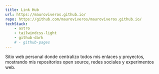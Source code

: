 ```yaml
---
title: Link Hub
url: https://mauroviveros.github.io/
repo: https://github.com/mauroviveros/mauroviveros.github.io/
techStack:
    - astro
    - tailwindcss-light
    - github-dark
    # - github-pages
---
```


Sitio web personal donde centralizo todos mis enlaces y proyectos, mostrando mis repositorios open source, redes sociales y experimentos web.